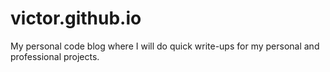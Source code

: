 # victor.github.io
My personal code blog where I will do quick write-ups for my personal and professional projects. 